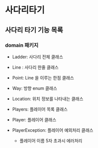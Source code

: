 # 사다리타기

## 사다리 타기 기능 목록

### domain 패키지

- Ladder: 사다리 전체 클래스


- Line : 사다리 한줄 클래스


- Point: Line 을 이루는 한점 클래스


- Way: 방향 enum 클래스


- Location: 위치 정보를 나타내는 클래스


- Players: 플레이어 목록 클래스


- Player: 플레이어 클래스


- PlayerException: 플레이어 예외처리 클래스
    - 플레이어 이름 5자 초과시 에러처리

